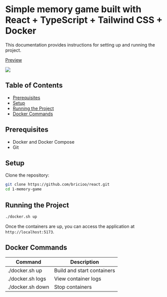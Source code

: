 # Simple memory game built with React + TypeScript + Tailwind CSS + Docker

This documentation provides instructions for setting up and running the project.

<div>
  <a href="https://www.loom.com/share/f6f76bfd70e64538b2c7e88437dd49bb" target="_blank">
    <p>Preview</p>
  </a>
  <a href="https://www.loom.com/share/f6f76bfd70e64538b2c7e88437dd49bb" target="_blank">
    <img
      style="max-width: 300px"
      src="https://cdn.loom.com/sessions/thumbnails/f6f76bfd70e64538b2c7e88437dd49bb-d34f71239a7c760a-full-play.gif"
    />
  </a>
</div>

## Table of Contents

- [Prerequisites](#prerequisites)
- [Setup](#setup)
- [Running the Project](#running-the-project)
- [Docker Commands](#docker-commands)

## Prerequisites

- Docker and Docker Compose
- Git

## Setup

Clone the repository:

```bash
git clone https://github.com/bricioo/react.git
cd 1-memory-game
```

## Running the Project

```bash
./docker.sh up
```

Once the containers are up, you can access the application at `http://localhost:5173`.

## Docker Commands

| Command          | Description                |
| ---------------- | -------------------------- |
| ./docker.sh up   | Build and start containers |
| ./docker.sh logs | View container logs        |
| ./docker.sh down | Stop containers            |
